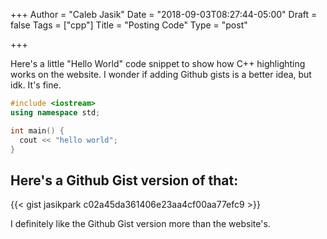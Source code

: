+++
Author = "Caleb Jasik"
Date = "2018-09-03T08:27:44-05:00"
Draft = false
Tags = ["cpp"]
Title = "Posting Code"
Type = "post"

+++

Here's a little "Hello World" code snippet to show how C++ highlighting works on
the website. I wonder if adding Github gists is a better idea, but idk. It's
fine.

```cpp
#include <iostream>
using namespace std;

int main() {
  cout << "hello world";
}
```

## Here's a Github Gist version of that:

{{< gist jasikpark c02a45da361406e23aa4cf00aa77efc9 >}}

I definitely like the Github Gist version more than the website's.
